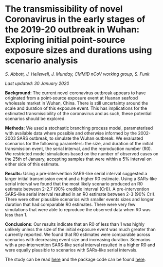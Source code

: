 # The transmissibility of novel Coronavirus in the early stages of the 2019-20 outbreak in Wuhan: Exploring initial point-source exposure sizes and durations using scenario analysis

*S. Abbott, J. Hellewell, J. Munday, CMMID nCoV working group, S. Funk*

*Last updated: 30 January 2020*

**Background:** The current novel coronavirus outbreak appears to have originated from a point-source exposure event at Huanan seafood wholesale market in Wuhan, China. There is still uncertainty around the scale and duration of this exposure event. This has implications for the estimated transmissibility of the coronavirus and as such, these potential scenarios should be explored.

**Methods:** We used a stochastic branching process model, parameterised with available data where possible and otherwise informed by the 2002-2003 SARS outbreak, to simulate the Wuhan outbreak. We evaluated scenarios for the following parameters: the size, and duration of the initial transmission event, the serial interval, and the reproduction number (R0). We restricted model simulations based on the number of observed cases on the 25th of January, accepting samples that were within a 5% interval on either side of this estimate.

**Results:** Using a pre-intervention SARS-like serial interval suggested a larger initial transmission event and a higher R0 estimate. Using a SARs-like serial interval we found that the most likely scenario produced an R0 estimate between 2-2.7 (90% credible interval (CrI)). A pre-intervention SARS-like serial interval resulted in an R0 estimate between 2-3 (90% CrI). There were other plausible scenarios with smaller events sizes and longer duration that had comparable R0 estimates. There were very few simulations that were able to reproduce the observed data when R0 was less than 1.

**Conclusions:** Our results indicate that an R0 of less than 1 was highly unlikely unless the size of the initial exposure event was much greater than currently reported. We found that R0 estimates were comparable across scenarios with decreasing event size and increasing duration. Scenarios with a pre-intervention SARS-like serial interval resulted in a higher R0 and were equally plausible to scenarios with SARs-like serial intervals.


The study can be read [here](https://doi.org/10.12688/wellcomeopenres.15718.1) and the package code can be found [here](https://github.com/epiforecasts/WuhanSeedingVsTransmission).

